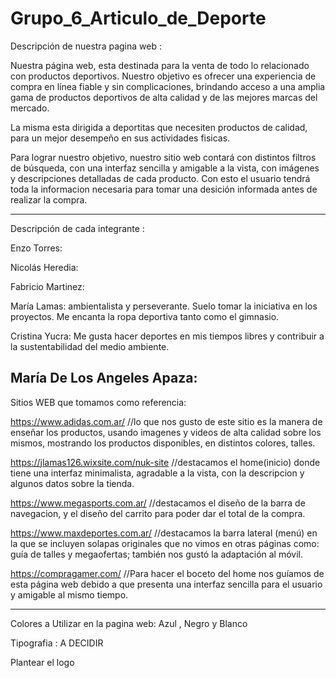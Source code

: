# Grupo_6_Articulo_de_Deporte

Descripción de nuestra pagina web :

Nuestra página web, esta destinada para la venta de todo lo relacionado con productos deportivos. Nuestro objetivo es ofrecer una experiencia de compra en línea fiable y sin complicaciones, brindando acceso a una amplia gama de productos deportivos de alta calidad y de las mejores marcas del mercado.

La misma esta dirigida a deportitas que necesiten productos de calidad, para un mejor desempeño en sus actividades fisicas.

Para lograr nuestro objetivo, nuestro sitio web contará con distintos filtros de búsqueda, con una interfaz sencilla y amigable a la vista, con imágenes y descripciones detalladas de cada producto. Con esto el usuario tendrá toda la informacion necesaria para tomar una desición informada antes de realizar la compra.

----------------------------------------------------------------------------------------

Descripción de cada integrante : 

Enzo Torres:

Nicolás Heredia:

Fabricio Martinez:

María Lamas: ambientalista y perseverante. Suelo tomar la iniciativa en los proyectos.
Me encanta la ropa deportiva tanto como el gimnasio.

Cristina Yucra: Me gusta hacer deportes en mis tiempos libres y contribuir a la sustentabilidad del medio ambiente.

María De Los Angeles Apaza:
------------------------------------------------------------------------------------

Sitios WEB que tomamos como referencia: 

https://www.adidas.com.ar/ //lo que nos gusto de este sitio es la manera de enseñar los productos, usando imagenes y videos de alta calidad sobre los mismos, mostrando los productos disponibles, en distintos colores, talles.

https://jlamas126.wixsite.com/nuk-site   //destacamos el home(inicio) donde tiene una interfaz minimalista, agradable a la vista, con la descripcion y algunos datos sobre la tienda.

https://www.megasports.com.ar/  //destacamos el diseño de la barra de navegacion, y el diseño del carrito para poder dar el total de la compra.

https://www.maxdeportes.com.ar/ //destacamos la barra lateral (menú) en la que se incluyen solapas originales que no vimos en otras páginas como: guía de talles
y megaofertas; también nos gustó la adaptación al móvil.

https://compragamer.com/ //Para hacer el boceto del home nos guíamos de esta página web debido a que presenta una interfaz sencilla para el usuario y amigable al mismo tiempo.










---------------------------------------------------------------------------------
Colores a Utilizar en la pagina web: Azul , Negro y Blanco
 
Tipografia :  A DECIDIR

Plantear el logo














